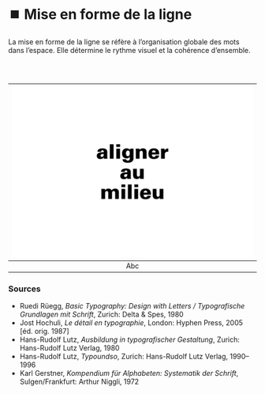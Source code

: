 # ⏹️ Mise en forme de la ligne

La mise en forme de la ligne se réfère à l’organisation globale des mots dans l’espace. Elle détermine le rythme visuel et la cohérence d’ensemble.
  
### &nbsp;

|![](links/0-Ligne27.gif) |
|:---:|
| Abc |



### Sources

- Ruedi Rüegg, *Basic Typography: Design with Letters / Typografische Grundlagen mit Schrift*, Zurich: Delta & Spes, 1980  
- Jost Hochuli, *Le détail en typographie*, London: Hyphen Press, 2005 [éd. orig. 1987]  
- Hans-Rudolf Lutz, *Ausbildung in typografischer Gestaltung*, Zurich: Hans-Rudolf Lutz Verlag, 1980  
- Hans-Rudolf Lutz, *Typoundso*, Zurich: Hans-Rudolf Lutz Verlag, 1990–1996  
- Karl Gerstner, *Kompendium für Alphabeten: Systematik der Schrift*, Sulgen/Frankfurt: Arthur Niggli, 1972  

<!-- - **Prénom Nom**  
  *Titre*, 0000 -->

<!-- [^1]: Adrian Frutiger, *Type, Sign, Symbol*, 1980 -->

